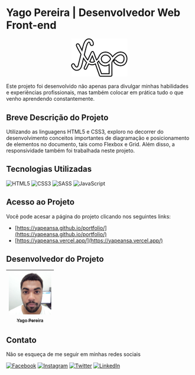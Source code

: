 # Yago Pereira | Desenvolvedor Web Front-end

<p align="center">
  <img src="./img/logo3.png" alt="Logo Yago" width="30%">
</p>

Este projeto foi desenvolvido não apenas para divulgar minhas habilidades e experiências profissionais, mas também colocar em prática tudo o que venho aprendendo constantemente.

## Breve Descrição do Projeto

Utilizando as linguagens HTML5 e CSS3, exploro no decorrer do desenvolvimento conceitos importantes de diagramação e posicionamento de elementos no documento, tais como Flexbox e Grid. Além disso, a responsividade também foi trabalhada neste projeto.

## Tecnologias Utilizadas

![HTML5](https://img.shields.io/badge/html5-%23E34F26.svg?style=for-the-badge&logo=html5&logoColor=white) ![CSS3](https://img.shields.io/badge/css3-%231572B6.svg?style=for-the-badge&logo=css3&logoColor=white) ![SASS](https://img.shields.io/badge/SASS-hotpink.svg?style=for-the-badge&logo=SASS&logoColor=white) ![JavaScript](https://img.shields.io/badge/javascript-%23323330.svg?style=for-the-badge&logo=javascript&logoColor=%23F7DF1E)

## Acesso ao Projeto

Você pode acesar a página do projeto clicando nos seguintes links:

- [https://yapeansa.github.io/portfolio/](https://yapeansa.github.io/portfolio/)
- [https://yapeansa.vercel.app/](https://yapeansa.vercel.app/)

## Desenvolvedor do Projeto

[<img src="./img/yago.jpg" width=115 > <br> <sub> Yago Pereira </sub>](https://github.com/yapeansa) |
| :---: |  

## Contato

Não se esqueça de me seguir em minhas redes sociais

[![Facebook](https://img.shields.io/badge/Facebook-%231877F2.svg?style=for-the-badge&logo=Facebook&logoColor=white)](https://facebook.com/yapeansa) [![Instagram](https://img.shields.io/badge/Instagram-%23E4405F.svg?style=for-the-badge&logo=Instagram&logoColor=white)](https://instagram.com/yapeansa) [![Twitter](https://img.shields.io/badge/Twitter-%231DA1F2.svg?style=for-the-badge&logo=Twitter&logoColor=white)](http://twitter.com/yapeansa) [![LinkedIn](https://img.shields.io/badge/linkedin-%230077B5.svg?style=for-the-badge&logo=linkedin&logoColor=white)](https://www.linkedin.com/in/yago-pereira-dos-anjos-santos-85976750/)
